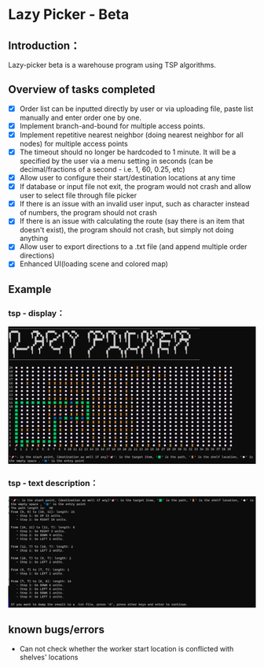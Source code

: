 # Lazy Picker - Beta

## Introduction：

Lazy-picker beta is a warehouse program using TSP algorithms. 

## Overview of tasks completed

- [x] Order list can be inputted directly by user or via uploading file, paste list manually and enter order one by one.
- [x] Implement branch-and-bound for multiple access points.
- [x] Implement repetitive nearest neighbor (doing nearest neighbor for all nodes) for multiple access points
- [x] The timeout should no longer be hardcoded to 1 minute. It will be a specified by the user via a menu setting in seconds (can be decimal/fractions of a second - i.e. 1, 60, 0.25, etc)
- [x] Allow user to configure their start/destination locations at any time
- [x] If database or input file not exit, the program would not crash and allow user to select file through file picker
- [x] If there is an issue with an invalid user input, such as character instead of numbers, the program should not crash
- [x] If there is an issue with calculating the route (say there is an item that doesn't exist), the program should not crash, but simply not doing anything
- [x] Allow user to export directions to a .txt file (and append multiple order directions)
- [x] Enhanced UI(loading scene and colored map)

## Example

### tsp - display：

![case3](imgs/case3.png)

### tsp - text description：

![case3_text](imgs/case3_text.png)

## known bugs/errors

- Can not check whether the worker start location is conflicted with  shelves' locations